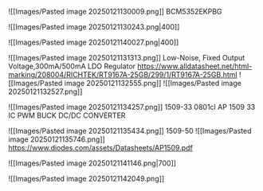 
![[Images/Pasted image 20250121130009.png]]
BCM5352EKPBG

![[Images/Pasted image 20250121130243.png|400]]

![[Images/Pasted image 20250121140027.png|400]]

![[Images/Pasted image 20250121131313.png]]
Low-Noise, Fixed Output Voltage,300mA/500mA LDO Regulator
https://www.alldatasheet.net/html-marking/208004/RICHTEK/RT9167A-25GB/299/1/RT9167A-25GB.html
![[Images/Pasted image 20250121132555.png]]
![[Images/Pasted image 20250121132527.png]]

![[Images/Pasted image 20250121134257.png]]
1509-33 0801cl
AP 1509 33 IC PWM BUCK DC/DC CONVERTER

![[Images/Pasted image 20250121135434.png]]
1509-50
![[Images/Pasted image 20250121135746.png]]
https://www.diodes.com/assets/Datasheets/AP1509.pdf

![[Images/Pasted image 20250121141146.png|700]]

![[Images/Pasted image 20250121142049.png]]

